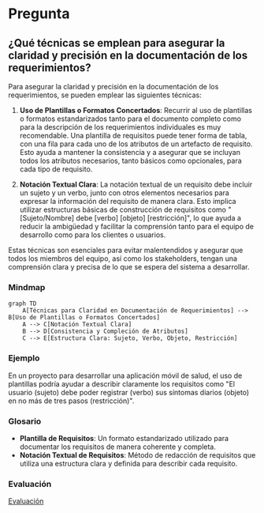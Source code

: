 # Pregunta

## ¿Qué técnicas se emplean para asegurar la claridad y precisión en la documentación de los requerimientos?

Para asegurar la claridad y precisión en la documentación de los requerimientos, se pueden emplear las siguientes técnicas:

1. **Uso de Plantillas o Formatos Concertados**: Recurrir al uso de plantillas o formatos estandarizados tanto para el documento completo como para la descripción de los requerimientos individuales es muy recomendable. Una plantilla de requisitos puede tener forma de tabla, con una fila para cada uno de los atributos de un artefacto de requisito. Esto ayuda a mantener la consistencia y a asegurar que se incluyan todos los atributos necesarios, tanto básicos como opcionales, para cada tipo de requisito.

2. **Notación Textual Clara**: La notación textual de un requisito debe incluir un sujeto y un verbo, junto con otros elementos necesarios para expresar la información del requisito de manera clara. Esto implica utilizar estructuras básicas de construcción de requisitos como "[Sujeto/Nombre] debe [verbo] [objeto] [restricción]", lo que ayuda a reducir la ambigüedad y facilitar la comprensión tanto para el equipo de desarrollo como para los clientes o usuarios.

Estas técnicas son esenciales para evitar malentendidos y asegurar que todos los miembros del equipo, así como los stakeholders, tengan una comprensión clara y precisa de lo que se espera del sistema a desarrollar.

### Mindmap
```mermaid
graph TD
    A[Técnicas para Claridad en Documentación de Requerimientos] --> B[Uso de Plantillas o Formatos Concertados]
    A --> C[Notación Textual Clara]
    B --> D[Consistencia y Compleción de Atributos]
    C --> E[Estructura Clara: Sujeto, Verbo, Objeto, Restricción]
```

### Ejemplo
En un proyecto para desarrollar una aplicación móvil de salud, el uso de plantillas podría ayudar a describir claramente los requisitos como "El usuario (sujeto) debe poder registrar (verbo) sus síntomas diarios (objeto) en no más de tres pasos (restricción)".

### Glosario
- **Plantilla de Requisitos**: Un formato estandarizado utilizado para documentar los requisitos de manera coherente y completa.
- **Notación Textual de Requisitos**: Método de redacción de requisitos que utiliza una estructura clara y definida para describir cada requisito.

### Evaluación

[Evaluación](https://colab.research.google.com/github/IngenieriaDeRequerimientosDaVinci/preguntas/blob/main/Unidad%201/Qu%C3%A9%20t%C3%A9cnicas%20se%20emplean%20para%20asegurar%20la%20claridad%20y%20precisi%C3%B3n%20en%20la%20documentaci%C3%B3n%20de%20los%20requerimientos/Evaluador.ipynb)